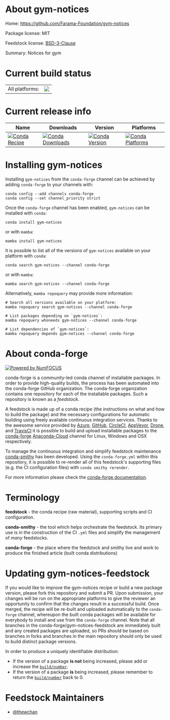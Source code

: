 About gym-notices
=================

Home: https://github.com/Farama-Foundation/gym-notices

Package license: MIT

Feedstock license: [BSD-3-Clause](https://github.com/conda-forge/gym-notices-feedstock/blob/main/LICENSE.txt)

Summary: Notices for gym

Current build status
====================


<table><tr><td>All platforms:</td>
    <td>
      <a href="https://dev.azure.com/conda-forge/feedstock-builds/_build/latest?definitionId=18366&branchName=main">
        <img src="https://dev.azure.com/conda-forge/feedstock-builds/_apis/build/status/gym-notices-feedstock?branchName=main">
      </a>
    </td>
  </tr>
</table>

Current release info
====================

| Name | Downloads | Version | Platforms |
| --- | --- | --- | --- |
| [![Conda Recipe](https://img.shields.io/badge/recipe-gym--notices-green.svg)](https://anaconda.org/conda-forge/gym-notices) | [![Conda Downloads](https://img.shields.io/conda/dn/conda-forge/gym-notices.svg)](https://anaconda.org/conda-forge/gym-notices) | [![Conda Version](https://img.shields.io/conda/vn/conda-forge/gym-notices.svg)](https://anaconda.org/conda-forge/gym-notices) | [![Conda Platforms](https://img.shields.io/conda/pn/conda-forge/gym-notices.svg)](https://anaconda.org/conda-forge/gym-notices) |

Installing gym-notices
======================

Installing `gym-notices` from the `conda-forge` channel can be achieved by adding `conda-forge` to your channels with:

```
conda config --add channels conda-forge
conda config --set channel_priority strict
```

Once the `conda-forge` channel has been enabled, `gym-notices` can be installed with `conda`:

```
conda install gym-notices
```

or with `mamba`:

```
mamba install gym-notices
```

It is possible to list all of the versions of `gym-notices` available on your platform with `conda`:

```
conda search gym-notices --channel conda-forge
```

or with `mamba`:

```
mamba search gym-notices --channel conda-forge
```

Alternatively, `mamba repoquery` may provide more information:

```
# Search all versions available on your platform:
mamba repoquery search gym-notices --channel conda-forge

# List packages depending on `gym-notices`:
mamba repoquery whoneeds gym-notices --channel conda-forge

# List dependencies of `gym-notices`:
mamba repoquery depends gym-notices --channel conda-forge
```


About conda-forge
=================

[![Powered by
NumFOCUS](https://img.shields.io/badge/powered%20by-NumFOCUS-orange.svg?style=flat&colorA=E1523D&colorB=007D8A)](https://numfocus.org)

conda-forge is a community-led conda channel of installable packages.
In order to provide high-quality builds, the process has been automated into the
conda-forge GitHub organization. The conda-forge organization contains one repository
for each of the installable packages. Such a repository is known as a *feedstock*.

A feedstock is made up of a conda recipe (the instructions on what and how to build
the package) and the necessary configurations for automatic building using freely
available continuous integration services. Thanks to the awesome service provided by
[Azure](https://azure.microsoft.com/en-us/services/devops/), [GitHub](https://github.com/),
[CircleCI](https://circleci.com/), [AppVeyor](https://www.appveyor.com/),
[Drone](https://cloud.drone.io/welcome), and [TravisCI](https://travis-ci.com/)
it is possible to build and upload installable packages to the
[conda-forge](https://anaconda.org/conda-forge) [Anaconda-Cloud](https://anaconda.org/)
channel for Linux, Windows and OSX respectively.

To manage the continuous integration and simplify feedstock maintenance
[conda-smithy](https://github.com/conda-forge/conda-smithy) has been developed.
Using the ``conda-forge.yml`` within this repository, it is possible to re-render all of
this feedstock's supporting files (e.g. the CI configuration files) with ``conda smithy rerender``.

For more information please check the [conda-forge documentation](https://conda-forge.org/docs/).

Terminology
===========

**feedstock** - the conda recipe (raw material), supporting scripts and CI configuration.

**conda-smithy** - the tool which helps orchestrate the feedstock.
                   Its primary use is in the construction of the CI ``.yml`` files
                   and simplify the management of *many* feedstocks.

**conda-forge** - the place where the feedstock and smithy live and work to
                  produce the finished article (built conda distributions)


Updating gym-notices-feedstock
==============================

If you would like to improve the gym-notices recipe or build a new
package version, please fork this repository and submit a PR. Upon submission,
your changes will be run on the appropriate platforms to give the reviewer an
opportunity to confirm that the changes result in a successful build. Once
merged, the recipe will be re-built and uploaded automatically to the
`conda-forge` channel, whereupon the built conda packages will be available for
everybody to install and use from the `conda-forge` channel.
Note that all branches in the conda-forge/gym-notices-feedstock are
immediately built and any created packages are uploaded, so PRs should be based
on branches in forks and branches in the main repository should only be used to
build distinct package versions.

In order to produce a uniquely identifiable distribution:
 * If the version of a package **is not** being increased, please add or increase
   the [``build/number``](https://docs.conda.io/projects/conda-build/en/latest/resources/define-metadata.html#build-number-and-string).
 * If the version of a package **is** being increased, please remember to return
   the [``build/number``](https://docs.conda.io/projects/conda-build/en/latest/resources/define-metadata.html#build-number-and-string)
   back to 0.

Feedstock Maintainers
=====================

* [@thewchan](https://github.com/thewchan/)

